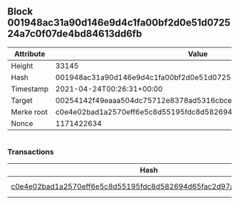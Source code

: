 ## Block 001948ac31a90d146e9d4c1fa00bf2d0e51d072524a7c0f07de4bd84613dd6fb

Attribute | Value
--- | ---
Height | 33145
Hash | 001948ac31a90d146e9d4c1fa00bf2d0e51d072524a7c0f07de4bd84613dd6fb
Timestamp | 2021-04-24T00:26:31+00:00
Target | 00254142f49eaaa504dc75712e8378ad5316cbcead634704b3734b6271167cc4
Merke root | c0e4e02bad1a2570eff6e5c8d55195fdc8d582694d65fac2d97ac0ece311864a
Nonce | 1171422634

```

```

### Transactions

Hash | Amount
--- | ---
[c0e4e02bad1a2570eff6e5c8d55195fdc8d582694d65fac2d97ac0ece311864a](c0e4e02bad1a2570eff6e5c8d55195fdc8d582694d65fac2d97ac0ece311864a.md) | 10.00000000 SKEPTI 
